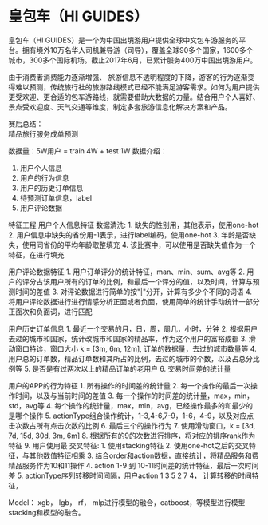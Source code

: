 # 皇包车（HI GUIDES）
皇包车（HI GUIDES）是一个为中国出境游用户提供全球中文包车游服务的平台。拥有境外10万名华人司机兼导游（司导），覆盖全球90多个国家，1600多个城市，300多个国际机场。截止2017年6月，已累计服务400万中国出境游用户。

由于消费者消费能力逐渐增强、 旅游信息不透明程度的下降，游客的行为逐渐变得难以预测，传统旅行社的旅游路线模式已经不能满足游客需求。如何为用户提供更受欢迎、更合适的包车游路线，就需要借助大数据的力量。结合用户个人喜好、景点受欢迎度、天气交通等维度，制定多套旅游信息化解决方案和产品。

赛后总结：     
精品旅行服务成单预测

数据量：5W用户 = train 4W + test 1W
数据介绍：
1. 用户个人信息
2. 用户的行为信息
3. 用户的历史订单信息
4. 待预测订单信息，label
5. 用户评论数据


特征工程
用户个人信息特征
    数据清洗:
    1. 缺失的性别用，其他表示，使用one-hot
    2. 用户信息中缺失的省份用-1表示，进行label编码，使用one-hot
    3. 年龄是否缺失，使用同省份的平均年龄取整填充
    4. 该比赛中，可以使用是否缺失值作为一个特征，在进行填充

用户评论数据特征
    1. 用户订单评分的统计特征，man、min、sum、avg等
    2. 用户的评分占该用户所有的订单的比例，和最后一个评分的值，以及时间，计算与预测时间的差值
    3. 对评论数据进行简单的按"|"分开，计算有多少个不同的词语
    4. 将用户评论数据进行进行情感分析正面或者负面，使用简单的统计手动统计一部分正面次和负面词，进行匹配

用户历史订单信息
    1. 最近一个交易的月，日，周，周几，小时，分钟
    2. 根据用户去过的城市和国家，统计改城市和国家的精品率，作为这个用户的富裕成都
    3. 滑动窗口特诊，窗口大小 k = [3m, 6m, 12m], 订单的数据量，去过的城市数量等
    4. 用户总的订单数，精品订单数和其所占的比例，去过的城市的个数，以及占总分比例等
    5. 是否是有过两次以上的精品订单的老用户
    6. 交易时间差的统计量

用户的APP的行为特征
    1. 所有操作的时间差的统计量
    2. 每一个操作的最后一次操作时间，以及与当前时间的差值
    3. 每一个操作的时间差的统计量，max，min，std，avg等
    4. 每个操作的统计量，max，min，avg，已经操作最多的和最少的是哪个操作
    5. actionType组合操作统计，1-3,4-6,7-9，1-6，4-9，以及对应点击次数占所有点击次数的比例
    6. 最后三个的操作行为
    7. 使用滑动窗口，k = [3d, 7d, 15d, 30d, 3m, 6m]
    8. 根据所有的9的次数进行排序，将对应的排序rank作为特征
    9. 用户使用最
交叉特征:
    1. 使用stacking特征
    2. 使用one-hot之后的交叉特征，与其他数值特征相乘
    3. 结合order和action数据，直接统计，将精品服务和费精品服务作为10和11操作
    4. action 1-9 到 10-11时间差的统计特征，最后一次时间差
    5. actionType序列转移时间间隔，用户action 1 3 5 2 7 4， 计算转移的时间特征，


Model：
xgb， lgb， rf， mlp进行模型的融合，catboost，等模型进行模型stacking和模型的融合。


